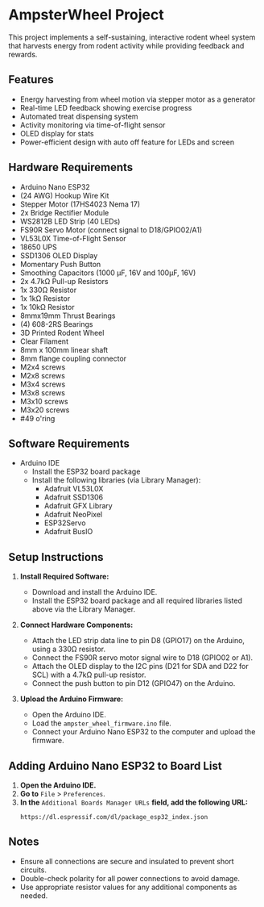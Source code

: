 # AmpsterWheel Project

This project implements a self-sustaining, interactive rodent wheel system that harvests energy from rodent activity while providing feedback and rewards.

## Features
- Energy harvesting from wheel motion via stepper motor as a generator
- Real-time LED feedback showing exercise progress
- Automated treat dispensing system
- Activity monitoring via time-of-flight sensor
- OLED display for stats
- Power-efficient design with auto off feature for LEDs and screen

## Hardware Requirements
- Arduino Nano ESP32
- (24 AWG) Hookup Wire Kit
- Stepper Motor (17HS4023 Nema 17)
- 2x Bridge Rectifier Module
- WS2812B LED Strip (40 LEDs)
- FS90R Servo Motor (connect signal to D18/GPIO02/A1)
- VL53L0X Time-of-Flight Sensor
- 18650 UPS
- SSD1306 OLED Display
- Momentary Push Button
- Smoothing Capacitors (1000 µF, 16V and 100µF, 16V)
- 2x 4.7kΩ Pull-up Resistors
- 1x 330Ω Resistor
- 1x 1kΩ Resistor
- 1x 10kΩ Resistor
- 8mmx19mm Thrust Bearings
- (4) 608-2RS Bearings
- 3D Printed Rodent Wheel
- Clear Filament
- 8mm x 100mm linear shaft
- 8mm flange coupling connector
- M2x4 screws
- M2x8 screws
- M3x4 screws
- M3x8 screws
- M3x10 screws
- M3x20 screws
- #49 o'ring



## Software Requirements
- Arduino IDE
  - Install the ESP32 board package
  - Install the following libraries (via Library Manager):
    - Adafruit VL53L0X
    - Adafruit SSD1306
    - Adafruit GFX Library
    - Adafruit NeoPixel
    - ESP32Servo
    - Adafruit BusIO

## Setup Instructions
1. **Install Required Software:**
   - Download and install the Arduino IDE.
   - Install the ESP32 board package and all required libraries listed above via the Library Manager.

2. **Connect Hardware Components:**
   - Attach the LED strip data line to pin D8 (GPIO17) on the Arduino, using a 330Ω resistor.
   - Connect the FS90R servo motor signal wire to D18 (GPIO02 or A1).
   - Attach the OLED display to the I2C pins (D21 for SDA and D22 for SCL) with a 4.7kΩ pull-up resistor.
   - Connect the push button to pin D12 (GPIO47) on the Arduino.

3. **Upload the Arduino Firmware:**
   - Open the Arduino IDE.
   - Load the `ampster_wheel_firmware.ino` file.
   - Connect your Arduino Nano ESP32 to the computer and upload the firmware.



## Adding Arduino Nano ESP32 to Board List
1. **Open the Arduino IDE.**
2. **Go to** `File` > `Preferences`.
3. **In the** `Additional Boards Manager URLs` **field, add the following URL:**
   ```
   https://dl.espressif.com/dl/package_esp32_index.json
   ```

## Notes
- Ensure all connections are secure and insulated to prevent short circuits.
- Double-check polarity for all power connections to avoid damage.
- Use appropriate resistor values for any additional components as needed.
